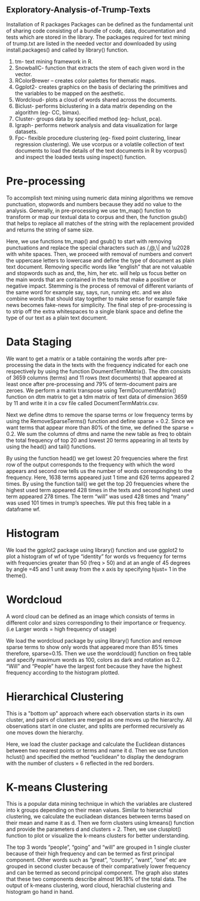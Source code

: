 ## Exploratory-Analysis-of-Trump-Texts
Installation of R packages
Packages can be defined as the fundamental unit of sharing code consisting of a bundle of code, data, documentation and tests which are stored in the library. The packages required for text mining of trump.txt are listed in the needed vector and downloaded by using install.packages() and called by library() function.
1. tm- text mining framework in R.
2. SnowballC- function that extracts the stem of each given word in the vector.
3. RColorBrewer – creates color palettes for thematic maps.
4. Ggplot2- creates graphics on the basis of declaring the primitives and the variables to be mapped on the aesthetic.
5. Wordcloud- plots a cloud of words shared across the documents.
6. Biclust- performs biclustering in a data matrix depending on the algorithm (eg- CC, bimax).
7. Cluster- groups data by specified method (eg- hclust, pca).
8. Igraph- performs network analysis and data visualization for large datasets.
9. Fpc- flexible procedure clustering (eg- fixed point clustering, linear regression clustering).
We use vcorpus or a volatile collection of text documents to load the details of the text documents in R by vcorpus() and inspect the loaded texts using inspect() function.

# Pre-processing

To accomplish text mining using numeric data mining algorithms we remove punctuation, stopwords and numbers because they add no value to the analysis. Generally, in pre-processing we use tm_map() function to transform or map our textual data to corpus and then, the function gsub() that helps to replace all matches of the string with the replacement provided and returns the string of same size. 

Here, we use functions tm_map() and gsub() to start with removing punctuations and replace the special characters such as /,@,\\| and \u2028 with white spaces. Then, we proceed with removal of numbers and convert the uppercase letters to lowercase and define the type of document as plain text document. Removing specific words like “english” that are not valuable and stopwords such as and, the, him, her etc. will help us focus better on the main words that are contained in the texts that make a positive or negative impact. Stemming is the process of removal of different variants of the same word for example say, says, run, running etc. and we also combine words that should stay together to make sense for example fake news becomes fake-news for simplicity. The final step of pre-processing is to strip off the extra whitespaces to a single blank space and define the type of our text as a plain text document.

# Data Staging 

We want to get a matrix or a table containing the words after pre-processing the data in the texts with the frequency indicated for each one respectively by using the function DoumentTermMatrix(). The dtm consists of 3659 columns (terms) and 11 rows (text documents) that appeared at least once after pre-processing and 79% of term-document pairs are zeroes. We perform a matrix transpose using TermDocumentMatrix() function on dtm matrix to get a tdm matrix of text data of dimension 3659 by 11  and write it in a csv file called DocumentTermMatrix.csv.

Next we define dtms to remove the sparse terms or low frequency terms by using the RemoveSparseTerms() function and define sparse = 0.2. Since we want terms that appear more than 80% of the time, we defined the sparse = 0.2. We sum the columns of dtms and name the new table as freq to obtain the total frequency of top 20 and lowest 20 terms appearing in all texts by using the head() and tail() functions.

By using the function head() we get lowest 20 frequencies where the first row of the output corresponds to the frequency with which the word appears and second row tells us the number of words corresponding to the frequency. Here, 1638 terms appeared just 1 time and 626 terms appeared 2 times. By using the function tail() we get the top 20 frequencies where the highest used term appeared 428 times in the texts and second highest used term appeared 278 times. The term “will” was used 428 times and “many” was used 101 times in trump’s speeches. We put this freq table in a dataframe wf. 

# Histogram

We load the ggplot2 package using library() function and use ggplot2 to plot a histogram of wf of type “identity” for words vs frequency for terms with frequencies greater than 50 (freq > 50) and at an angle of 45 degrees by angle =45  and 1 unit away from the x axis by specifying hjust= 1 in the theme().

# Wordcloud

A word cloud can be defined as an image which consists of terms in different color and sizes corresponding to their importance or frequency. (i.e Larger words = high frequency of usage)

We load the wordcloud package by using library() function and remove sparse terms to show only words that appeared more than 85% times therefore, sparse=0.15. Then we use the wordcloud() function on freq table and specify maximum words as 100, colors as dark and rotation as 0.2. “Will” and “People” have the largest font because they have the highest frequency according to the histogram plotted.

# Hierarchical Clustering

This is a "bottom up" approach where each observation starts in its own cluster, and pairs of clusters are merged as one moves up the hierarchy. All observations start in one cluster, and splits are performed recursively as one moves down the hierarchy.

Here, we load the cluster package and calculate the Euclidean distances between two nearest points or terms and name it d. Then we use function hclust() and specified the method “euclidean” to display the dendogram with the number of clusters = 6 reflected in the red borders.

# K-means Clustering

This is a popular data mining technique in which the variables are clustered into k groups depending on their mean values. Similar to hierarchial clustering, we calculate the eucliadean distances between terms based on their mean and name it as d. Then we form clusters using kmeans() function and provide the parameters d and clusters = 2. Then, we use clusplot() function to plot or visualize the k-means clusters for better understanding.

The top 3 words “people”, “going” and “will” are grouped in 1 single cluster because of their high frequency and can be termed as first principal component. Other words such as “great”, “country”, “want”, “one” etc are grouped in second cluster because of their comparatively lower frequency and can be termed as second principal component. The graph also states that these two components describe almost 96.18% of the total data. The output of k-means clustering, word cloud, hierachial clustering and histogram go hand in hand.
